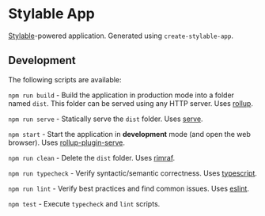 # Stylable App

[Stylable](https://github.com/wix/stylable)-powered application. Generated using `create-stylable-app`.

## Development

The following scripts are available:

`npm run build` - Build the application in production mode into a folder named `dist`. This folder can be served using any HTTP server. Uses [rollup](https://github.com/rollup/rollup).

`npm run serve` - Statically serve the `dist` folder. Uses [serve](https://github.com/zeit/serve).

`npm start` - Start the application in **development** mode (and open the web browser). Uses [rollup-plugin-serve](https://github.com/thgh/rollup-plugin-serve).

`npm run clean` - Delete the `dist` folder. Uses [rimraf](https://github.com/isaacs/rimraf).

`npm run typecheck` - Verify syntactic/semantic correctness. Uses [typescript](https://github.com/microsoft/TypeScript).

`npm run lint` - Verify best practices and find common issues. Uses [eslint](https://github.com/eslint/eslint).

`npm test` - Execute `typecheck` and `lint` scripts.
